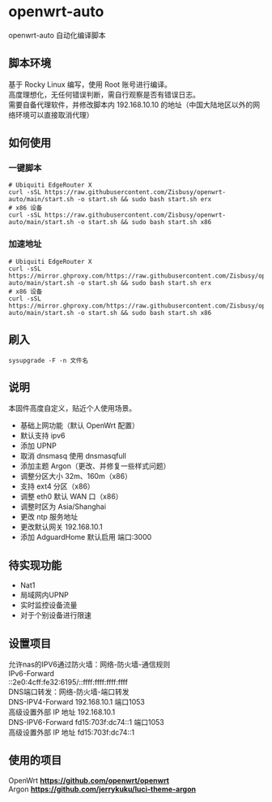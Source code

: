 # openwrt-auto
openwrt-auto 自动化编译脚本

## 脚本环境     
基于 Rocky Linux 编写，使用 Root 账号进行编译。      
高度理想化，无任何错误判断，需自行观察是否有错误日志。      
需要自备代理软件，并修改脚本内 192.168.10.10 的地址（中国大陆地区以外的网络环境可以直接取消代理）

## 如何使用
### 一键脚本
```
# Ubiquiti EdgeRouter X
curl -sSL https://raw.githubusercontent.com/Zisbusy/openwrt-auto/main/start.sh -o start.sh && sudo bash start.sh erx
# x86 设备
curl -sSL https://raw.githubusercontent.com/Zisbusy/openwrt-auto/main/start.sh -o start.sh && sudo bash start.sh x86
```

### 加速地址
```
# Ubiquiti EdgeRouter X
curl -sSL https://mirror.ghproxy.com/https://raw.githubusercontent.com/Zisbusy/openwrt-auto/main/start.sh -o start.sh && sudo bash start.sh erx
# x86 设备
curl -sSL https://mirror.ghproxy.com/https://raw.githubusercontent.com/Zisbusy/openwrt-auto/main/start.sh -o start.sh && sudo bash start.sh x86
```

## 刷入
```
sysupgrade -F -n 文件名
```

## 说明  
本固件高度自定义，贴近个人使用场景。      
 - 基础上网功能（默认 OpenWrt 配置）       
 - 默认支持 ipv6
 - 添加 UPNP
 - 取消 dnsmasq 使用 dnsmasqfull
 - 添加主题 Argon（更改、并修复一些样式问题）
 - 调整分区大小 32m、160m（x86）
 - 支持 ext4 分区（x86）
 - 调整 eth0 默认 WAN 口（x86）
 - 调整时区为 Asia/Shanghai
 - 更改 ntp 服务地址
 - 更改默认网关 192.168.10.1
 - 添加 AdguardHome 默认启用 端口:3000

## 待实现功能
 - Nat1
 - 局域网内UPNP
 - 实时监控设备流量
 - 对于个别设备进行限速

## 设置项目
允许nas的IPV6通过防火墙：网络-防火墙-通信规则      
IPv6-Forward      
::2e0:4cff:fe32:6195/::ffff:ffff:ffff:ffff      
DNS端口转发：网络-防火墙-端口转发      
DNS-IPV4-Forward 192.168.10.1 端口1053      
高级设置外部 IP 地址 192.168.10.1      
DNS-IPV6-Forward fd15:703f:dc74::1 端口1053      
高级设置外部 IP 地址 fd15:703f:dc74::1      

## 使用的项目

OpenWrt **https://github.com/openwrt/openwrt**      
Argon **https://github.com/jerrykuku/luci-theme-argon**      

